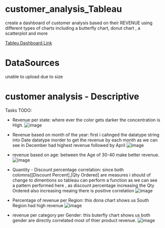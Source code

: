 # customer_analysis_Tableau
 create a dashboard of customer analysis based on their REVENUE using different types of charts including a butterfly chart, donut chart , a scatterplot and more


[Tableu Dashboard Link](https://public.tableau.com/views/CustomerAnalysisbasedontheirREVENUE/Dashboard1?:language=en-US&:display_count=n&:origin=viz_share_link)
# DataSources
unable to upload due to size

# customer analysis - Descriptive
Tasks TODO:
- Revenue per state:
 where ever the color gets darker the concentration is High.
 ![image](https://user-images.githubusercontent.com/77947860/203604786-a286af42-742e-437d-881c-42ce9e6bb5ea.png)


- Revenue based on month of the year:
first i cahnged the datatype string into Date datatype inorder to get the revenue by each month
as we can see in December  had highest revenue followed by April
![image](https://user-images.githubusercontent.com/77947860/203605002-fc5585d4-1d84-47a0-a4f4-715762b56121.png)


- revenue based on age:
 between the Age of 30-40 make better revenue.
 ![image](https://user-images.githubusercontent.com/77947860/203605174-865ae66e-fc88-4fea-a005-e832c2aa7c13.png)


- Quantity - Discount percentage correlation:
since both colomns[[Discount Percent],[Qty Ordered] are measures i should of change to dimentions so tableau can perform a function
as we can see a pattern performed here , as discount percentage increasing the Qty Ordered also increasing meaing there is positive correlation 
![image](https://user-images.githubusercontent.com/77947860/203605397-a52ac6e3-4ecb-4a26-8a97-c42f69a6001d.png)


- Percentage of revenue per Region:
this dona chart shows us South Region had high revenue
![image](https://user-images.githubusercontent.com/77947860/203605636-8f1ef9ae-4949-4a0b-a73f-3adbf840950a.png)


- revenue per category per Gender:
this buterfly chart shows us both gender are directly correlated most of thier product revenue.
![image](https://user-images.githubusercontent.com/77947860/203605838-6f9999b9-55c1-477d-af34-1ef36590e191.png)



